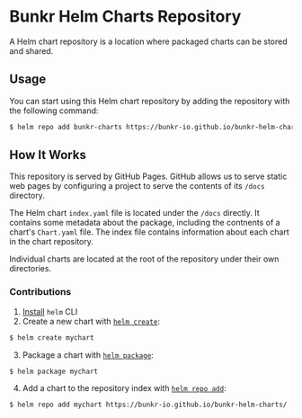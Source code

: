 # Bunkr Helm Charts Repository

A Helm chart repository is a location where packaged charts can be stored and
shared.

## Usage

You can start using this Helm chart repository by adding the repository with
the following command:

```sh
$ helm repo add bunkr-charts https://bunkr-io.github.io/bunkr-helm-charts/
```

## How It Works

This repository is served by GitHub Pages.
GitHub allows us to serve static web pages by configuring a project to serve
the contents of its `/docs` directory.

The Helm chart `index.yaml` file is located under the `/docs` directly. It
contains some metadata about the package, including the contnents of a chart's
`Chart.yaml` file. The index file contains information about each chart in the
chart repository.

Individual charts are located at the root of the repository under their own
directories.

### Contributions

1. [Install](https://helm.sh/docs/intro/install/) `helm` CLI
2. Create a new chart with [`helm create`](https://helm.sh/docs/helm/helm_create/):

```sh
$ helm create mychart
```

3. Package a chart with [`helm package`](https://helm.sh/docs/helm/helm_package/):

```sh
$ helm package mychart
```

4. Add a chart to the repository index with [`helm repo add`](https://helm.sh/docs/helm/helm_repo_add/):

```sh
$ helm repo add mychart https://bunkr-io.github.io/bunkr-helm-charts/
```
